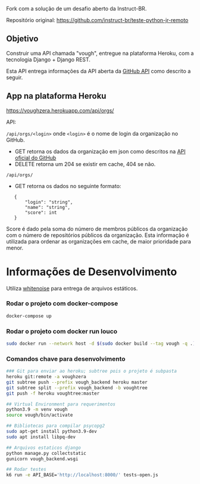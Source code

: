 Fork com a solução de um desafio aberto da Instruct-BR. 

Repositório original: https://github.com/instruct-br/teste-python-jr-remoto

## Objetivo

Construir uma API chamada "vough", entregue na plataforma Heroku, com a tecnologia Django + Django REST.

Esta API entrega informações da API aberta da [GitHub API](https://docs.github.com/en/rest/) como descrito a seguir.

## App na plataforma Heroku

https://voughzera.herokuapp.com/api/orgs/

API:

`/api/orgs/<login>`
onde `<login>` é o nome de login da organização no GitHub.

- GET retorna os dados da organização em json como descritos na [API oficial do GitHub](https://docs.github.com/en/rest/reference/orgs#get-an-organization)
- DELETE retorna um 204 se existir em cache, 404 se não.

`/api/orgs/`
- GET retorna os dados no seguinte formato:
 ```
    {
        "login": "string",
        "name": "string",
        "score": int
    }
 ```


Score é dado pela soma do número de membros públicos da organização com o número de repositórios públicos da organização.
Esta informação é utilizada para ordenar as organizações em cache, de maior prioridade para menor.


# Informações de Desenvolvimento

Utiliza [whitenoise](https://github.com/evansd/whitenoise) para entrega de arquivos estáticos.

### Rodar o projeto com docker-compose
```bash
docker-compose up
```

### Rodar o projeto com docker run louco
```bash
sudo docker run --network host -d $(sudo docker build --tag vough -q .)
```

### Comandos chave para desenvolvimento

```bash
### Git para enviar ao heroku; subtree pois o projeto é subpasta
heroku git:remote -a voughzera
git subtree push --prefix vough_backend heroku master 
git subtree split --prefix vough_backend -b voughtree
git push -f heroku voughtree:master

## Virtual Environment para requerimentos
python3.9 -m venv vough
source vough/bin/activate

## Bibliotecas para compilar psycopg2
sudo apt-get install python3.9-dev
sudo apt install libpq-dev

## Arquivos estaticos django
python manage.py collectstatic
gunicorn vough_backend.wsgi

## Rodar testes
k6 run -e API_BASE='http://localhost:8000/' tests-open.js
```
